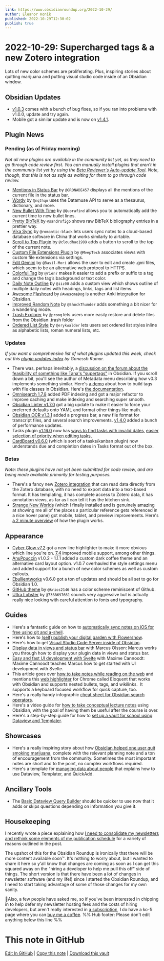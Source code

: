 ```yaml
---
link: https://www.obsidianroundup.org/2022-10-29/
author: Eleanor Konik
published: 2022-10-29T12:30:02
publish: true
---
```


# 2022-10-29: Supercharged tags & a new Zotero integration
Lots of new color schemes are proliferating. Plus, inspiring stories about quitting marijuana and putting visual studio code inside of an Obsidian window.

## Obsidian Updates

* [v1.0.3](https://forum.obsidian.md/t/obsidian-release-v1-0-3/46219) comes with a bunch of bug fixes, so if you ran into problems with v1.0.0, update and try again.
* Mobile got a similar update and is now on [v1.4.1](https://forum.obsidian.md/t/obsidian-mobile-v1-4-1/46216).

## Plugin News

### Pending (as of Friday morning)

_Not all new plugins are available in the community list yet, as they need to go through code review first. You can manually install plugins that aren't in the community list yet by using the [Beta Reviewer's Auto-update Tool](https://github.com/TfTHacker/obsidian42-brat). Note, though, that this is not as safe as waiting for them to go through code review._

* [Mentions in Status Bar](https://github.com/GRONADE457/obsidian-mentions-in-status-bar) by `@GRONADE457` displays all the mentions of the current file in the status bar.
* [Wordy](https://github.com/nqthqn/obsidian-wordy) by `@nqthqn` uses the Datamuse API to serve as a thesaurus, dictionary, and more.
* [New Bullet With Time](https://github.com/Quorafind/Obisidna-New-Bullet-With-Time) by `@Quorafind` allows you to automatically add the current time to new bullet lines.
* [Pretty BibTeX](https://github.com/sandrofigo/obsidian-pretty-bibtex) by `@sandrofigo` shows raw BibTeX bibliography entries in a prettier way.
* [Vika Sync](https://github.com/romantic-black/obsidain-vika-sync) by `@romantic-black` lets users sync notes to a cloud-based database software in China that works similarly to airtable.
* [Scroll to Top Plugin](https://github.com/cloudhao1999/obsidian-scroll-to-top-plugin) by `@cloudhao1999` adds a button to scroll to the top of the current note.
* [Custom File Extensions Plugin](https://github.com/MeepTech/obsidian-custom-file-extensions-plugin) by `@MeepTech` associates views with custom file extensions via settings.
* [Edit Gemini](https://github.com/Basil-Mori/obsidian-edit-gemini) by `@Basil-Mori` allows the user to edit and create .gmi files, which seem to be an alternative web protocol to HTTPS.
* [Colorful Tag](https://github.com/rien7/obsidian-colorful-tag) by `@rien7` makes it easier to add a prefix or suffix to a tag and change the tag’s background or text color.
* [Daily Note Outline](https://github.com/iiz00/obsidian-daily-note-outline) by `@iiz00` adds a custom view which shows outline of multiple daily notes with headings, links, tags and list items.
* [Awesome Flashcard](https://github.com/AwesomeDog/obsidian-awesome-flashcard) by `@AwesomeDog` is another Anki integration for Obsidian.
* [Improved Random Note](https://github.com/ShockThunder/improved-random-note) by `@ShockThunder` adds something a bit nicer for a wandering mode.
* [Trash Explorer](https://github.com/proog/obsidian-trash-explorer) by `@proog` lets users more easily restore and delete files from the Obsidian .trash folder
* [Ordered List Style](https://github.com/erykwalder/obsidian-list-style) by `@erykwalder` lets users set ordered list styles inline as alphabetic lists, roman numeral lists, etc.

### Updates

_If you want a comprehensive list of what plugins updated this week, check out this [plugin updates index](https://obsidian-plugin-stats.vercel.app/updates) by Ganessh Kumar._

* There was, perhaps inevitably, a [discussion on the forum about the feasibility of something like Tana's "supertags"](https://forum.obsidian.md/t/supertags-in-obsidian/) in Obsidian. If you scroll down a bit, you'll see the author of Metadata menu describing how v0.3 implements something similar. Here's [a demo](https://www.youtube.com/watch?v=I73uW8fqOZ8) about how to build tags with file classes in Obsidian. Here's [the documentation](https://mdelobelle.github.io/metadatamenu/).
* [Omnisearch 1.7.6](https://github.com/scambier/obsidian-omnisearch/compare/1.6.4...1.7.6) added PDF indexing and got a major refactor to improve caching and make indexing and searching super smooth.
* [Obsidian Linter v1.7.0](https://github.com/platers/obsidian-linter/releases/tag/1.7.0) got a big update to make it easier to force your preferred defaults onto YAML and format other things like math.
* [Obsidian OCR v1.3.1](https://github.com/MohrJonas/obsidian-ocr/releases/tag/1.3.1) added a progress bar, a new file format for transcript files, and several search improvements. [v1.4.0](https://github.com/MohrJonas/obsidian-ocr/releases/tag/1.4.0) added a bunch of performance updates.
* Tasks plugin [v1.16.0](https://github.com/obsidian-tasks-group/obsidian-tasks/releases/tag/1.16.0) now has [ways to find tasks with invalid dates](https://obsidian-tasks-group.github.io/obsidian-tasks/queries/filters/#finding-tasks-with-invalid-dates), [easier selection of priority when editing tasks](https://obsidian-tasks-group.github.io/obsidian-tasks/getting-started/create-or-edit-task/#introduction),
* [CardBoard v0.6.0](https://github.com/roovo/obsidian-card-board) (which is sort of a tasks/kanban plugin) now understands due and completion dates in Tasks format out of the box.

### Betas

_Note: these plugins have not yet been submitted for code review, and are being made available primarily for testing purposes._

* There's a fancy new [Zotero integration](https://obzt.aidenlx.top/getting-started/install/) that can read data directly from the Zotero database, with no need to export data into a text-based format. It has templating, it has complete access to Zotero data, it has annotation views, as far as I can tell it has the kitchen sink.
* [Strange New Worlds](https://github.com/TfTHacker/obsidian42-strange-new-worlds) (which I finally installed and is genuinely amazing at showing me all of the places a particular reference gets referenced in a nice hover pane) got mobile, tablet, and preview improvements. Here's [a 2 minute overview](https://youtu.be/i08ksJ-nK9c) of how the plugin works.

## Appearance

* [Cyber Glow v7.2](https://github.com/ArtexJay/Obsidian-CyberGlow/releases/tag/v7.2) got a new line highlighter to make it more obvious which line you're on. [7.4](https://github.com/ArtexJay/Obsidian-CyberGlow/releases/tag/v7.4) improved mobile support, among other things.
* [AnuPpuccin](https://github.com/anubisnekhet/anuppuccin) v1.0.2 - 1.1.1 added a custom dark coffee theme and an alternative card layout option. v1.0.7 overhauled the style settings menu and added support for a bunch of new color schemes as well as custom callouts.
* [Ebullientworks](https://github.com/ebullient/obsidian-theme-ebullientworks) v0.6.0 got a ton of updates and should be all set to go for Obsidian 1.0.
* [GitHub theme](https://github.com/krios2146/obsidian-github) by `@krios2146` has a color scheme reminiscent of Github.
* [Ultra Lobster](https://github.com/7368697661/Ultra-Lobster) by `@7368697661` sounds very aggressive but is actually really nice looking with careful attention to fonts and typography.

## Guides

* Here's a fantastic guide on how to [automatically sync notes on iOS for free using git and a-shell](https://forum.obsidian.md/t/mobile-automatic-sync-with-github-on-ios-for-free-via-a-shell/46150).
* Here's how to [(self) publish your digital garden with Flowershow](https://flowershow.app/docs/publish-tutorial).
* Here's how to get [Visual Studio Code Server inside of Obsidian](https://www.reddit.com/r/ObsidianMD/comments/yfxdlb/vs_codeserver_in_obsidian/).
* [Display data in views and status bar](https://youtu.be/zR86pftlOsg) with Marcus Olsson: Marcus works you through how to display your plugin data in views and status bar.
* [Easy and fast UI development with Svelte](https://youtu.be/mCF80HBfUWA) with Maxime Cannoodt: Maxime Cannoodt teaches Marcus how to get started with UI development with Svelte.
* This article goes over [how to take notes while reading on the web](https://beingpax.medium.com/a-better-web-highlighter-for-obsidian-82428c634a24) and mentions this [web highlighter](https://eloquent.works/) for Chrome called Eloquent that works with Obsidian and supports nested bullets, tags, and wikilinks.  It supports a keyboard focused workflow for quick capture, too.
* Here's a really handy infographic [cheat sheet for Obsidian search operators](https://twitter.com/heymichellemac/status/1585980871248867328).
* Here's a video guide for [how to take conceptual lecture notes](https://www.youtube.com/watch?v=PuqGjNJMiZQ) using Obsidian, with the goal of having them be useful after the course is over.
* Here's a step-by-step guide for how to [set up a vault for school using Dataview and Templater](https://www.youtube.com/watch?v=0UTzpIdLbVo).

## Showcases

* Here's a really inspiring story about how [Obsidian helped one user quit smoking marijuana](https://www.reddit.com/r/ObsidianMD/comments/yakp6u/in_a_way_my_experience_with_pkm_and_obsidian_has/), complete with the relevant planning note and a ton of encouragement from the community. Sometimes the most important notes are short and to the point, no complex workflows required.
* Here's a template for [managing data about people](https://dannb.org/blog/2022/obsidian-people-note-template/) that explains how to use Dataview, Templater, and QuickAdd.

## Ancillary Tools

* The [Basic Dataview Query Builder](https://s-blu.github.io/basic-dataview-query-builder/) should be quicker to use now that it adds or skips questions depending on information you give it.

## Housekeeping

I recently wrote a piece explaining how [I need to consolidate my newsletters and rethink some elements of my publication schedule](https://newsletter.eleanorkonik.com/state-of-the-eleanor-01/) for a variety of reasons outlined in the post. 

The upshot of this for the Obsidian Roundup is ironically that there will be more content available soon™. It's nothing to worry about, but I wanted to share it here so y'all know that changes are coming as soon as I can get this squared away on the "hiring a developer to help me pull this off" side of things. The short version is that there have been a lot of changes in newsletter software (and my life!) since I started the Obsidian Roundup, and I need to start taking advantage of some of those changes for my own sanity. 

💚Also, a few people have asked me, so if you've been interested in chipping in to help defer my newsletter hosting fees and the costs of hiring developers, but aren't really interested in [a subscription](https://www.obsidianroundup.org/#/portal/signup), I do have a ko-fi page where you can [buy me a coffee](https://ko-fi.com/eleanorkonik).
%% Hub footer: Please don't edit anything below this line %%

# This note in GitHub

<span class="git-footer">[Edit In GitHub](https://github.dev/obsidian-community/obsidian-hub/blob/main/01%20-%20Community/Obsidian%20Roundup/2022-10-29%20Supercharged%20tags%20%26%20a%20new%20Zotero%20integration.md "git-hub-edit-note") | [Copy this note](https://raw.githubusercontent.com/obsidian-community/obsidian-hub/main/01%20-%20Community/Obsidian%20Roundup/2022-10-29%20Supercharged%20tags%20%26%20a%20new%20Zotero%20integration.md "git-hub-copy-note") | [Download this vault](https://github.com/obsidian-community/obsidian-hub/archive/refs/heads/main.zip "git-hub-download-vault") </span>
